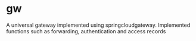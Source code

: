 # gw
A universal gateway implemented using springcloudgateway. Implemented functions such as forwarding, authentication and access records
